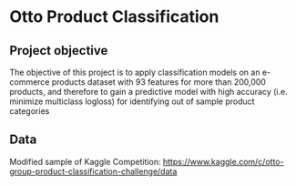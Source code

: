 # Otto Product Classification

## Project objective
The objective of this project is to apply classification models on an e-commerce products dataset with 93 features for more than 200,000 products, and therefore to gain a predictive model with high accuracy (i.e. minimize multiclass logloss) for identifying out of sample product categories

## Data
Modified sample of Kaggle Competition: https://www.kaggle.com/c/otto-group-product-classification-challenge/data
